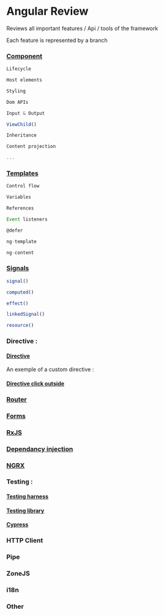 # Angular Review

Reviews all important features / Api / tools of the framework

Each feature is represented by a branch

###  [Component](https://github.com/iliasse-e/angular_review/tree/component)

```typescript
Lifecycle

Host elements

Styling

Dom APIs

Input & Output

ViewChild()

Inheritance

Content projection

...
```

### [Templates](https://github.com/iliasse-e/angular_review/tree/templates)

```typescript
Control flow

Variables

References

Event listeners

@defer

ng-template

ng-content
```
### [Signals](https://github.com/iliasse-e/angular_review/tree/signal)

```typescript
signal()

computed()

effect()

linkedSignal()

resource()
```

### Directive :

#### [Directive](https://github.com/iliasse-e/angular_review/tree/directive)

An exemple of a custom directive :

#### [Directive click outside](https://github.com/iliasse-e/angular-review/tree/click-outside-directive)

### [Router](https://github.com/iliasse-e/angular_review/tree/router)

### [Forms](https://github.com/iliasse-e/angular_review/tree/forms)

### [RxJS](https://github.com/iliasse-e/angular_review/tree/rxjs)

### [Dependancy injection](https://github.com/iliasse-e/angular_review/tree/dependency-injection)

### [NGRX](https://github.com/iliasse-e/ngrx)

### Testing :

#### [Testing harness](https://github.com/iliasse-e/angular_review/tree/harness_testing)

#### [Testing library](https://github.com/iliasse-e/angular_review/tree/testing-library)

#### [Cypress](https://github.com/iliasse-e/angular_review/tree/cypress)

### HTTP Client

### Pipe

### ZoneJS

### i18n

### Other
